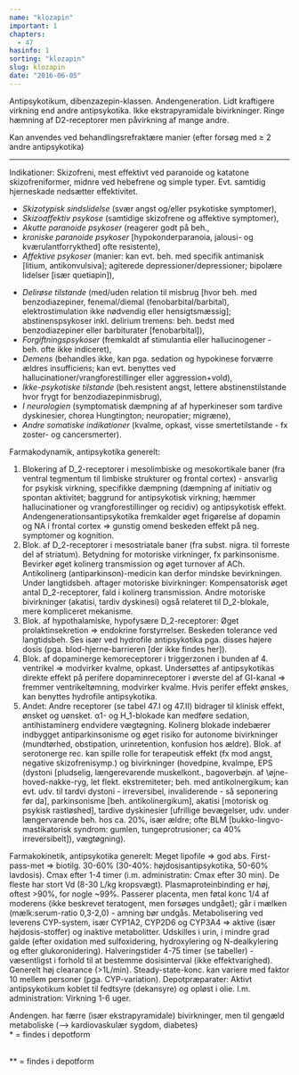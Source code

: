 ```yaml
---
name: "klozapin"
important: 1
chapters:
  - 47
hasinfo: 1
sorting: "klozapin"
slug: klozapin
date: "2016-06-05"
---
```


Antipsykotikum, dibenzazepin-klassen. Andengeneration. Lidt kraftigere virkning
end andre antipsykotika. Ikke ekstrapyramidale bivirkninger. Ringe hæmning af
D2-receptorer men påvirkning af mange andre.

Kan anvendes ved behandlingsrefraktære manier (efter forsøg med ≥ 2 andre
antipsykotika)

<hr>

Indikationer: Skizofreni, mest effektivt ved paranoide og katatone
skizofreniformer, midnre ved hebefrene og simple typer. Evt. samtidig
hjerneskade nedsætter effektivitet. <ul><li><em>Skizotypisk sindslidelse</em>
(svær angst og/eller psykotiske symptomer), </li><li><em>Skizoaffektiv
psykose</em> (samtidige skizofrene og affektive symptomer), </li><li><em>Akutte
paranoide psykoser</em> (reagerer godt på beh., </li><li><em>kroniske paranoide
psykoser</em> [hypokonderparanoia, jalousi- og kværulantforrykthed] ofte
resistente), </li><li><em>Affektive psykoser</em> (manier: kan evt. beh. med
specifik antimanisk [litium, antikonvulsiva]; agiterede
depressioner/depressioner; bipolære lidelser [især quetiapin]),

</li><li><em>Delirøse tilstande</em> (med/uden relation til misbrug [hvor beh.
med benzodiazepiner, fenemal/diemal (fenobarbital/barbital), elektrostimulation
ikke nødvendig eller hensigtsmæssig]; abstinenspsykoser inkl. delirium tremens:
beh. bedst med benzodiazepiner eller barbiturater [fenobarbital]),
</li><li><em>Forgiftningspsykoser</em> (fremkaldt af stimulantia eller
hallucinogener - beh. ofte ikke indiceret), </li><li><em>Demens</em> (behandles
ikke, kan pga. sedation og hypokinese forværre ældres insufficiens; kan evt.
benyttes ved hallucinationer/vrangforestillinger eller aggression+vold),
</li><li><em>Ikke-psykotiske tilstande</em> (beh.resistent angst, lettere
abstinenstilstande hvor frygt for benzodiazepinmisbrug), </li><li><em>I
neurologien</em> (symptomatisk dæmpning af af hyperkineser som tardive
dyskinesier, chorea Hungtington; neuropatier; migræne), </li><li><em>Andre
somatiske indikationer</em> (kvalme, opkast, visse smertetilstande - fx zoster-
og cancersmerter).</li></ul>

Farmakodynamik, antipsykotika generelt:<br><ol><li>Blokering af D_2-receptorer i
mesolimbiske og mesokortikale baner (fra ventral tegmentum til limbiske
strukturer og frontal cortex) - ansvarlig for psykisk virkning, specifikke
dæmpning (dæmpning af initiativ og spontan aktivitet; baggrund for antipsykotisk
virkning; hæmmer hallucinationer og vrangforestillinger og recidiv) og
antipsykotisk effekt. Andengenerationsantipsykotika fremkalder øget frigørelse
af dopamin og NA i frontal cortex => gunstig omend beskeden effekt på neg.
symptomer og kognition.</li><li>Blok. af D_2-receptorer i mesostriatale baner
(fra subst. nigra. til forreste del af striatum). Betydning for motoriske
virkninger, fx parkinsonisme. Bevirker øget kolinerg transmission og øget
turnover af ACh. Antikolinerg (antiparkinson)-medicin kan derfor mindske
bevirkningen. Under langtidsbeh. aftager motoriske bivirkninger: Kompensatorisk
øget antal D_2-receptorer, fald i kolinerg transmission. Andre motoriske
bivirkninger (akatisi, tardiv dyskinesi) også relateret til D_2-blokale, mere
kompliceret mekanisme.</li><li>Blok. af hypothalamiske, hypofysære
D_2-receptorer: Øget prolaktinsekretion => endokrine forstyrrelser. Beskeden
tolerance ved langtidsbeh. Ses især ved hydrofile antipsykotika pga. disses
højere dosis (pga. blod-hjerne-barrieren [der ikke findes her]).</li><li>Blok.
af dopaminerge kemoreceptorer i triggerzonen i bunden af 4. ventrikel =>
modvirker kvalme, opkast. Undersøttes af antipsykotikas direkte effekt på
perifere dopaminreceptorer i øverste del af GI-kanal => fremmer
ventrikeltømning, modvirker kvalme. Hvis perifer effekt ønskes, kan benyttes
hydrofile antipsykotika.</li><li>Andet: Andre receptorer (se tabel 47.I og
47.II) bidrager til klinisk effekt, ønsket og uønsket. α1- og H_1-blokade kan
medføre sedation, antihistaminerg endvidere vægtøgning. Kolinerg blokade
indebærer indbygget antiparkinsonisme og øget risiko for autonome bivirkninger
(mundtørhed, obstipation, urinretention, konfusion hos ældre). Blok. af
serotonerge rec. kan spille rolle for terapeutisk effekt (fx mod angst, negative
skizofrenisymp.) og bivirkninger (hovedpine, kvalmpe, EPS (dystoni [pludselig,
længerevarende muskelkont., bagoverbøjn. af \øjne\-hoved-nakke-ryg, let flekt.
ekstremiteter; beh. med antikolnergikum; kan evt. udv. til tardvi dystoni -
irreversibel, invaliderende - så seponering før da], parkinsonisme [beh.
antikolinergikum], akatisi [motorisk og psykisk rastløshed], tardive dyskinesier
[ufrillige bevægelser, udv. under længervarende beh. hos ca. 20%, især ældre;
ofte BLM [bukko-lingvo-mastikatorisk syndrom: gumlen, tungeprotrusioner; ca 40%
irreversibelt]), vægtøgning).</li></ol>

Farmakokinetik, antipsykotika generelt: Meget lipofile => god abs.
First-pass-met => biotilg. 30-60% (30-40%: højdosisantipsykotika, 50-60%
lavdosis). Cmax efter 1-4 timer (i.m. administratin: Cmax efter 30 min). De
fleste har stort Vd (8-30 L/kg kropsvægt). Plasmaproteinbinding er høj,
oftest >90%, for nogle ~99%. Passerer placenta, men føtal konc 1/4 af moderens
(ikke beskrevet teratogent, men forsøges undgået); går i mælken
(mælk:serum-ratio 0,3-2,0) - amning bør undgås. Metabolisering ved leverens
CYP-system, især CYP1A2, CYP2D6 og CYP3A4 => aktive (især højdosis-stoffer) og
inaktive metabolitter. Udskilles i urin, i mindre grad galde (efter oxidation
med sulfoxidering, hydroxylering og N-dealkylering og efter glukoronidering).
Halveringstider 4-75 timer (se tabeller) - væsentligst i forhold til at bestemme
dosisinterval (ikke effektvarighed). Generelt høj clearance (>1L/min).
Steady-state-konc. kan variere med faktor 10 mellem personer (pga.
CYP-variation). Depotpræparater: Aktivt antipsykotikum koblet til fedtsyre
(dekansyre) og opløst i olie. I.m. administration: Virkning 1-6 uger.

Andengen. har færre (især ekstrapyramidale) bivirkninger, men til gengæld
metaboliske (--> kardiovaskulær sygdom, diabetes) <br>\* = findes i depotform

<br>\*\* = findes i depotform
